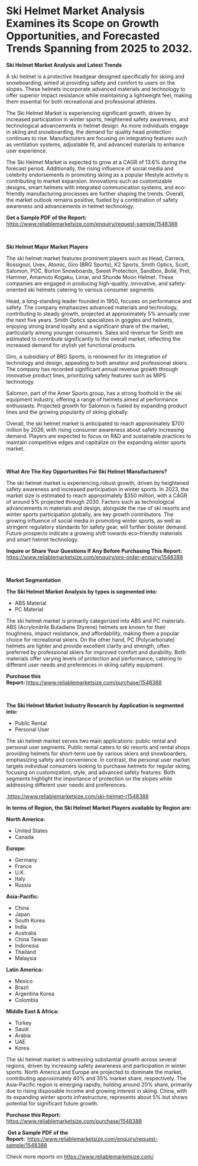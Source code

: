 <p><h1>Ski Helmet Market Analysis Examines its Scope on Growth Opportunities, and Forecasted Trends Spanning from 2025 to 2032.</h1></p><p><strong>Ski Helmet Market Analysis and Latest Trends</strong></p>
<p><p>A ski helmet is a protective headgear designed specifically for skiing and snowboarding, aimed at providing safety and comfort to users on the slopes. These helmets incorporate advanced materials and technology to offer superior impact resistance while maintaining a lightweight feel, making them essential for both recreational and professional athletes.</p><p>The Ski Helmet Market is experiencing significant growth, driven by increased participation in winter sports, heightened safety awareness, and technological advancements in helmet design. As more individuals engage in skiing and snowboarding, the demand for quality head protection continues to rise. Manufacturers are focusing on integrating features such as ventilation systems, adjustable fit, and advanced materials to enhance user experience.</p><p>The Ski Helmet Market is expected to grow at a CAGR of 13.6% during the forecast period. Additionally, the rising influence of social media and celebrity endorsements in promoting skiing as a popular lifestyle activity is contributing to market expansion. Innovations such as customizable designs, smart helmets with integrated communication systems, and eco-friendly manufacturing processes are further shaping the trends. Overall, the market outlook remains positive, fueled by a combination of safety awareness and advancements in helmet technology.</p></p>
<p><strong>Get a Sample PDF of the Report:&nbsp;</strong> <a href="https://www.reliablemarketsize.com/enquiry/request-sample/1548388?utm_campaign=2005&utm_medium=2&utm_source=Github&utm_content=ia&utm_term=08022025&utm_id=ski-helmet">https://www.reliablemarketsize.com/enquiry/request-sample/1548388</a></p>
<p>&nbsp;</p>
<p><strong>Ski Helmet Major Market Players</strong></p>
<p><p>The ski helmet market features prominent players such as Head, Carrera, Rossignol, Uvex, Atomic, Giro (BRG Sports), K2 Sports, Smith Optics, Scott, Salomon, POC, Burton Snowboards, Sweet Protection, Sandbox, Bollé, Pret, Hammer, Amamoto Kogaku, Limar, and Shunde Moon Helmet. These companies are engaged in producing high-quality, innovative, and safety-oriented ski helmets catering to various consumer segments.</p><p>Head, a long-standing leader founded in 1950, focuses on performance and safety. The company emphasizes advanced materials and technology, contributing to steady growth, projected at approximately 5% annually over the next five years. Smith Optics specializes in goggles and helmets, enjoying strong brand loyalty and a significant share of the market, particularly among younger consumers. Sales and revenue for Smith are estimated to contribute significantly to the overall market, reflecting the increased demand for stylish yet functional products.</p><p>Giro, a subsidiary of BRG Sports, is renowned for its integration of technology and design, appealing to both amateur and professional skiers. The company has recorded significant annual revenue growth through innovative product lines, prioritizing safety features such as MIPS technology.</p><p>Salomon, part of the Amer Sports group, has a strong foothold in the ski equipment industry, offering a range of helmets aimed at performance enthusiasts. Projected growth for Salomon is fueled by expanding product lines and the growing popularity of skiing globally.</p><p>Overall, the ski helmet market is anticipated to reach approximately $700 million by 2026, with rising consumer awareness about safety increasing demand. Players are expected to focus on R&D and sustainable practices to maintain competitive edges and capitalize on the expanding winter sports market.</p></p>
<p>&nbsp;</p>
<p><strong>What Are The Key Opportunities For Ski Helmet Manufacturers?</strong></p>
<p><p>The ski helmet market is experiencing robust growth, driven by heightened safety awareness and increased participation in winter sports. In 2023, the market size is estimated to reach approximately $350 million, with a CAGR of around 5% projected through 2030. Factors such as technological advancements in materials and design, alongside the rise of ski resorts and winter sports participation globally, are key growth contributors. The growing influence of social media in promoting winter sports, as well as stringent regulatory standards for safety gear, will further bolster demand. Future prospects indicate a growing shift towards eco-friendly materials and smart helmet technology.</p></p>
<p><strong>Inquire or Share Your Questions If Any Before Purchasing This Report:</strong> <a href="https://www.reliablemarketsize.com/enquiry/pre-order-enquiry/1548388?utm_campaign=2005&utm_medium=2&utm_source=Github&utm_content=ia&utm_term=08022025&utm_id=ski-helmet">https://www.reliablemarketsize.com/enquiry/pre-order-enquiry/1548388</a></p>
<p>&nbsp;</p>
<p><strong>Market Segmentation</strong></p>
<p><strong>The Ski Helmet Market Analysis by types is segmented into:</strong></p>
<p><ul><li>ABS Material</li><li>PC Material</li></ul></p>
<p><p>The ski helmet market is primarily categorized into ABS and PC materials. ABS (Acrylonitrile Butadiene Styrene) helmets are known for their toughness, impact resistance, and affordability, making them a popular choice for recreational skiers. On the other hand, PC (Polycarbonate) helmets are lighter and provide excellent clarity and strength, often preferred by professional skiers for improved comfort and durability. Both materials offer varying levels of protection and performance, catering to different user needs and preferences in skiing safety equipment.</p></p>
<p><strong>Purchase this Report:&nbsp;</strong><a href="https://www.reliablemarketsize.com/purchase/1548388?utm_campaign=2005&utm_medium=2&utm_source=Github&utm_content=ia&utm_term=08022025&utm_id=ski-helmet">https://www.reliablemarketsize.com/purchase/1548388</a></p>
<p>&nbsp;</p>
<p><strong>The Ski Helmet Market Industry Research by Application is segmented into:</strong></p>
<p><ul><li>Public Rental</li><li>Personal User</li></ul></p>
<p><p>The ski helmet market serves two main applications: public rental and personal user segments. Public rental caters to ski resorts and rental shops providing helmets for short-term use by various skiers and snowboarders, emphasizing safety and convenience. In contrast, the personal user market targets individual consumers looking to purchase helmets for regular skiing, focusing on customization, style, and advanced safety features. Both segments highlight the importance of protection on the slopes while addressing different user needs and preferences.</p></p>
<p><a href="https://www.reliablemarketsize.com/ski-helmet-r1548388?utm_campaign=2005&utm_medium=2&utm_source=Github&utm_content=ia&utm_term=08022025&utm_id=ski-helmet">&nbsp;https://www.reliablemarketsize.com/ski-helmet-r1548388</a></p>
<p><strong>In terms of Region, the Ski Helmet Market Players available by Region are:</strong></p>
<p>
    <p> <strong> North America: </strong>
        <ul>
            <li>United States</li>
            <li>Canada</li>
        </ul>
        </p> 
    <p> <strong> Europe: </strong>
        <ul>
            <li>Germany</li>
            <li>France</li>
            <li>U.K.</li>
            <li>Italy</li>
            <li>Russia</li>
        </ul>
        </p> 
    <p> <strong> Asia-Pacific: </strong>
        <ul>
            <li>China</li>
            <li>Japan</li>
            <li>South Korea</li>
            <li>India</li>
            <li>Australia</li>
            <li>China Taiwan</li>
            <li>Indonesia</li>
            <li>Thailand</li>
            <li>Malaysia</li>
        </ul>
        </p> 
    <p> <strong> Latin America: </strong>
        <ul>
            <li>Mexico</li>
            <li>Brazil</li>
            <li>Argentina Korea</li>
            <li>Colombia</li>
        </ul>
        </p> 
    <p> <strong> Middle East & Africa: </strong>
        <ul>
            <li>Turkey</li>
            <li>Saudi</li>
            <li>Arabia</li>
            <li>UAE</li>
            <li>Korea</li>
        </ul>
    </p>
    </p>
<p><p>The ski helmet market is witnessing substantial growth across several regions, driven by increasing safety awareness and participation in winter sports. North America and Europe are projected to dominate the market, contributing approximately 40% and 35% market share, respectively. The Asia-Pacific region is emerging rapidly, holding around 20% share, primarily due to rising disposable income and growing interest in skiing. China, with its expanding winter sports infrastructure, represents about 5% but shows potential for significant future growth.</p></p>
<p><strong>Purchase this Report: </strong><a href="https://www.reliablemarketsize.com/purchase/1548388?utm_campaign=2005&utm_medium=2&utm_source=Github&utm_content=ia&utm_term=08022025&utm_id=ski-helmet">https://www.reliablemarketsize.com/purchase/1548388</a></p>
<p>&nbsp;<strong>Get a Sample PDF of the Report:&nbsp;&nbsp;</strong><a href="https://www.reliablemarketsize.com/enquiry/request-sample/1548388?utm_campaign=2005&utm_medium=2&utm_source=Github&utm_content=ia&utm_term=08022025&utm_id=ski-helmet">https://www.reliablemarketsize.com/enquiry/request-sample/1548388</a></p>
<p><strong></strong></p>
<p>Check more reports on <a href="https://www.reliablemarketsize.com/?utm_campaign=2005&utm_medium=2&utm_source=Github&utm_content=ia&utm_term=08022025&utm_id=ski-helmet">https://www.reliablemarketsize.com/</a></p>